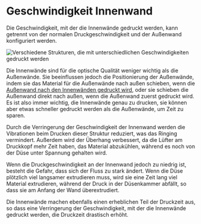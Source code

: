 Geschwindigkeit Innenwand
====
Die Geschwindigkeit, mit der die Innenwände gedruckt werden, kann getrennt von der normalen Druckgeschwindigkeit und der Außenwand konfiguriert werden.

![Verschiedene Strukturen, die mit unterschiedlichen Geschwindigkeiten gedruckt werden](../../../articles/images/speed_difference.png)

Die Innenwände sind für die optische Qualität weniger wichtig als die Außenwände. Sie beeinflussen jedoch die Positionierung der Außenwände, indem sie das Material für die Außenwände nach außen schieben, wenn die [Außenwand nach den Innenwänden gedruckt wird](../shell/outer_inset_first.md), oder sie schieben die Außenwand direkt nach außen, wenn die Außenwand zuerst gedruckt wird. Es ist also immer wichtig, die Innenwände genau zu drucken, sie können aber etwas schneller gedruckt werden als die Außenwände, um Zeit zu sparen.

Durch die Verringerung der Geschwindigkeit der Innenwand werden die Vibrationen beim Drucken dieser Struktur reduziert, was das Ringing vermindert. Außerdem wird der Überhang verbessert, da die Lüfter am Druckkopf mehr Zeit haben, das Material abzukühlen, während es noch von der Düse unter Spannung gehalten wird.

Wenn die Druckgeschwindigkeit an der Innenwand jedoch zu niedrig ist, besteht die Gefahr, dass sich der Fluss zu stark ändert. Wenn die Düse plötzlich viel langsamer extrudieren muss, wird sie eine Zeit lang viel Material extrudieren, während der Druck in der Düsenkammer abfällt, so dass sie am Anfang der Wand überextrudiert.

Die Innenwände machen ebenfalls einen erheblichen Teil der Druckzeit aus, so dass eine Verringerung der Geschwindigkeit, mit der die Innenwände gedruckt werden, die Druckzeit drastisch erhöht.